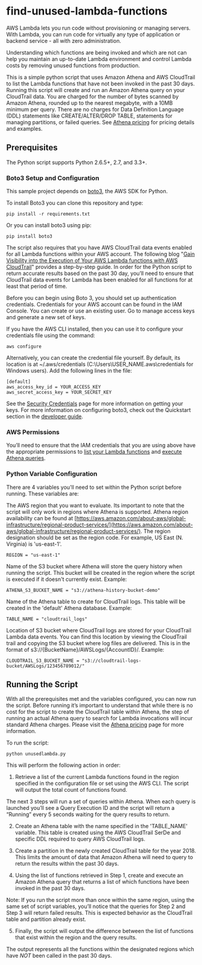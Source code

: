 # find-unused-lambda-functions
AWS Lambda lets you run code without provisioning or managing servers. With Lambda, you can run code for virtually any type of application or backend service - all with zero administration. 

Understanding which functions are being invoked and which are not can help you maintain an up-to-date Lambda environment and control Lambda costs by removing unused functions from production.

This is a simple python script that uses Amazon Athena and AWS CloudTrail to list the Lambda functions that have not been invoked in the past 30 days. Running this script will create and run an Amazon Athena query on your CloudTrail data. You are charged for the number of bytes scanned by Amazon Athena, rounded up to the nearest megabyte, with a 10MB minimum per query. There are no charges for Data Definition Language (DDL) statements like CREATE/ALTER/DROP TABLE, statements for managing partitions, or failed queries. See [Athena pricing](https://aws.amazon.com/athena/pricing/) for pricing details and examples.

## Prerequisites

The Python script supports Python 2.6.5+, 2.7, and 3.3+.

### Boto3 Setup and Configuration

This sample project depends on [boto3](https://aws.amazon.com/sdk-for-python/), the AWS SDK for Python. 

To install Boto3 you can clone this repository and type:

	pip install -r requirements.txt

Or you can install boto3 using pip:

    pip install boto3
	
The script also requires that you have AWS CloudTrail data events enabled for all Lambda functions within your AWS account. The following blog "[Gain Visibility into the Execution of Your AWS Lambda functions with AWS CloudTrail](https://aws.amazon.com/blogs/mt/gain-visibility-into-the-execution-of-your-aws-lambda-functions-with-aws-cloudtrail/)" provides a step-by-step guide. In order for the Python script to return accurate results based on the past 30 day, you’ll need to ensure that CloudTrail data events for Lambda has been enabled for all functions for at least that period of time. 

Before you can begin using Boto 3, you should set up authentication credentials. Credentials for your AWS account can be found in the IAM Console. You can create or use an existing user. Go to manage access keys and generate a new set of keys.

If you have the AWS CLI installed, then you can use it to configure your credentials file using the command:

	aws configure

Alternatively, you can create the credential file yourself. By default, its location is at ~/.aws/credentials (C:\Users\USER_NAME\.aws\credentials for Windows users). Add the following lines in the file:

	[default]
	aws_access_key_id = YOUR_ACCESS_KEY
	aws_secret_access_key = YOUR_SECRET_KEY

See the [Security Credentials](http://aws.amazon.com/security-credentials) page
for more information on getting your keys. For more information on configuring boto3,
check out the Quickstart section in the [developer guide](https://boto3.readthedocs.org/en/latest/guide/quickstart.html).

### AWS Permissions

You’ll need to ensure that the IAM credentials that you are using above have the appropriate permissions to [list your Lambda functions](https://docs.aws.amazon.com/lambda/latest/dg/lambda-api-permissions-ref.html) and [execute Athena queries](https://docs.aws.amazon.com/athena/latest/ug/access.html#managed-policies).

### Python Variable Configuration

There are 4 variables you'll need to set within the Python script before running. These variables are:

The AWS region that you want to evaluate. Its important to note that the script will only work in regions where Athena is supported. Athena region availability can be found at [https://aws.amazon.com/about-aws/global-infrastructure/regional-product-services/](https://aws.amazon.com/about-aws/global-infrastructure/regional-product-services/). The region designation should be set as the region code. For example, US East (N. Virginia) is 'us-east-1'.

	REGION = "us-east-1"

Name of the S3 bucket where Athena will store the query history when running the script. This bucket will be created in the region where the script is executed if it doesn't currently exist. Example:

	ATHENA_S3_BUCKET_NAME = "s3://athena-history-bucket-demo"

Name of the Athena table to create for CloudTrail logs. This table will be created in the 'default' Athena database. Example:

	TABLE_NAME = "cloudtrail_logs"

Location of S3 bucket where CloudTrail logs are stored for your CloudTrail Lambda data events. You can find this location by viewing the CloudTrail trail and copying the S3 bucket where log files are delivered. This is in the format of s3://{BucketName}/AWSLogs/{AccountID}/. Example:

	CLOUDTRAIL_S3_BUCKET_NAME = "s3://cloudtrail-logs-bucket/AWSLogs/123456789012/"

## Running the Script

With all the prerequisites met and the variables configured, you can now run the script. Before running it’s important to understand that while there is no cost for the script to create the CloudTrail table within Athena, the step of running an actual Athena query to search for Lambda invocations will incur standard Athena charges. Please visit the [Athena pricing](https://aws.amazon.com/athena/pricing/) page for more information.

To run the script:

	python unusedlambda.py

This will perform the following action in order:
1.	Retrieve a list of the current Lambda functions found in the region specified in the configuration file or set using the AWS CLI. The script will output the total count of functions found.

The next 3 steps will run a set of queries within Athena. When each query is launched you’ll see a Query Execution ID and the script will return a “Running” every 5 seconds waiting for the query results to return. 

2.	Create an Athena table with the name specified in the 'TABLE_NAME' variable. This table is created using the AWS CloudTrail SerDe and specific DDL required to query AWS CloudTrail logs. 

3.	Create a partition in the newly created CloudTrail table for the year 2018. This limits the amount of data that Amazon Athena will need to query to return the results within the past 30 days.

4.	Using the list of functions retrieved in Step 1, create and execute an Amazon Athena query that returns a list of which functions have been invoked in the past 30 days.

Note: If you run the script more than once within the same region, using the same set of script variables, you’ll notice that the queries for Step 2 and Step 3 will return failed results. This is expected behavior as the CloudTrail table and partition already exist.

5.	Finally, the script will output the difference between the list of functions that exist within the region and the query results.

The output represents all the functions within the designated regions which have *NOT* been called in the past 30 days.
